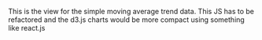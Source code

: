 This is the view for the simple moving average trend data.
This JS has to be refactored and the d3.js charts would be more compact using something like react.js
